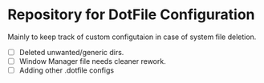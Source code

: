 # Repository for DotFile Configuration

Mainly to keep track of custom configutaion in case of system file deletion.




- [ ] Deleted unwanted/generic dirs.
- [ ] Window Manager file needs cleaner rework.
- [ ] Adding other .dotfile configs
